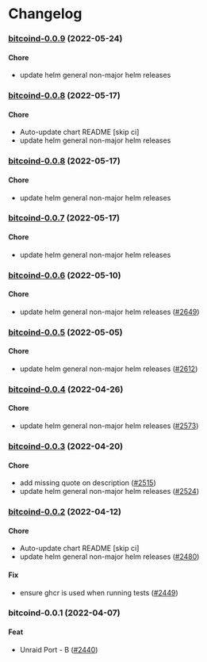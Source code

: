 # Changelog<br>


<a name="bitcoind-0.0.9"></a>
### [bitcoind-0.0.9](https://github.com/truecharts/apps/compare/bitcoind-0.0.8...bitcoind-0.0.9) (2022-05-24)

#### Chore

* update helm general non-major helm releases



<a name="bitcoind-0.0.8"></a>
### [bitcoind-0.0.8](https://github.com/truecharts/apps/compare/bitcoind-0.0.7...bitcoind-0.0.8) (2022-05-17)

#### Chore

* Auto-update chart README [skip ci]
* update helm general non-major helm releases



<a name="bitcoind-0.0.8"></a>
### [bitcoind-0.0.8](https://github.com/truecharts/apps/compare/bitcoind-0.0.7...bitcoind-0.0.8) (2022-05-17)

#### Chore

* update helm general non-major helm releases



<a name="bitcoind-0.0.7"></a>
### [bitcoind-0.0.7](https://github.com/truecharts/apps/compare/bitcoind-0.0.6...bitcoind-0.0.7) (2022-05-17)

#### Chore

* update helm general non-major helm releases



<a name="bitcoind-0.0.6"></a>
### [bitcoind-0.0.6](https://github.com/truecharts/apps/compare/bitcoind-0.0.5...bitcoind-0.0.6) (2022-05-10)

#### Chore

* update helm general non-major helm releases ([#2649](https://github.com/truecharts/apps/issues/2649))



<a name="bitcoind-0.0.5"></a>
### [bitcoind-0.0.5](https://github.com/truecharts/apps/compare/bitcoind-0.0.4...bitcoind-0.0.5) (2022-05-05)

#### Chore

* update helm general non-major helm releases ([#2612](https://github.com/truecharts/apps/issues/2612))



<a name="bitcoind-0.0.4"></a>
### [bitcoind-0.0.4](https://github.com/truecharts/apps/compare/bitcoind-0.0.3...bitcoind-0.0.4) (2022-04-26)

#### Chore

* update helm general non-major helm releases ([#2573](https://github.com/truecharts/apps/issues/2573))



<a name="bitcoind-0.0.3"></a>
### [bitcoind-0.0.3](https://github.com/truecharts/apps/compare/bitcoind-0.0.2...bitcoind-0.0.3) (2022-04-20)

#### Chore

* add missing quote on description ([#2515](https://github.com/truecharts/apps/issues/2515))
* update helm general non-major helm releases ([#2524](https://github.com/truecharts/apps/issues/2524))



<a name="bitcoind-0.0.2"></a>
### [bitcoind-0.0.2](https://github.com/truecharts/apps/compare/bitcoind-0.0.1...bitcoind-0.0.2) (2022-04-12)

#### Chore

* Auto-update chart README [skip ci]
* update helm general non-major helm releases ([#2480](https://github.com/truecharts/apps/issues/2480))

#### Fix

* ensure ghcr is used when running tests ([#2449](https://github.com/truecharts/apps/issues/2449))



<a name="bitcoind-0.0.1"></a>
### bitcoind-0.0.1 (2022-04-07)

#### Feat

* Unraid Port - B ([#2440](https://github.com/truecharts/apps/issues/2440))
